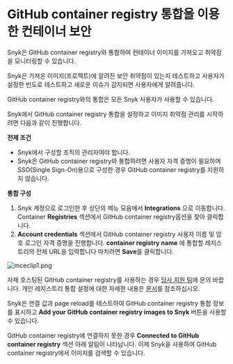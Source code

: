 # GitHub container registry 통합을 이용한 컨테이너 보안

Snyk은 GitHub container registry와 통합하여 컨테이너 이미지를 가져오고 취약점을 모니터링할 수 있습니다.

Snyk은 가져온 이미지(프로젝트)에 알려진 보안 취약점이 있는지 테스트하고 사용자가 설정한 빈도로 테스트하고 새로운 이슈가 감지되면 사용자에게 알려줍니다.

GitHub container registry와의 통합은 모든 Snyk 사용자가 사용할 수 있습니다.

Snyk에서 GitHub container registry 통합을 설정하고 이미지 취약점 관리를 시작하려면 다음과 같이 진행합니다.

**전제 조건**

* Snyk에서 구성할 조직의 관리자여야 합니다.
* Snyk은 GitHub container registry와 통합하려면 사용자 자격 증명이 필요하며 SSO(Single Sign-On)용으로 구성한 경우 GitHub container registry를 지원하지 않습니다.

**통합 구성**

1. Snyk 계정으로 로그인한 후 상단의 메뉴 모음에서 **Integrations** 으로 이동합니다. Container **Registries** 섹션에서 GitHub container registry옵션을 찾아 클릭합니다.
2. **Account credentials** 섹션에서 GitHub container registry 사용자 이름 및 암호 로그인 자격 증명을 진행합니다. **container registry name** 에 통합할 레지스트리의 전체 URL을 입력합니다 마치려면 **Save**를 클릭합니다.

![mceclip1.png](../../../../.gitbook/assets/mceclip1-4-.png)

자체 호스팅된 GitHub container registry를 사용하는 경우 [당사 지원 팀](https://support.snyk.io/hc/en-us/requests/new)에 문의 바랍니다. 개인 레지스트리 통합 설정에 대한 자세한 내용은 [문서](../../integrate-self-hosted-container-registries/snyk-integration-to-self-hosted-container-registries.md)를 참조하십시오.

Snyk은 연결 값과 page reload를 테스트하여 GitHub container registry 통합 정보를 표시하고 **Add your GitHub container registry images to Snyk** 버튼을 사용할 수 있습니다.

GitHub container registry에 연결하지 못한 경우 **Connected to GitHub container registry** 섹션 아래 알림이 나타납니다. 이제 Snyk을 사용하여 GitHub container registry에서 이미지를 검색할 수 있습니다.
